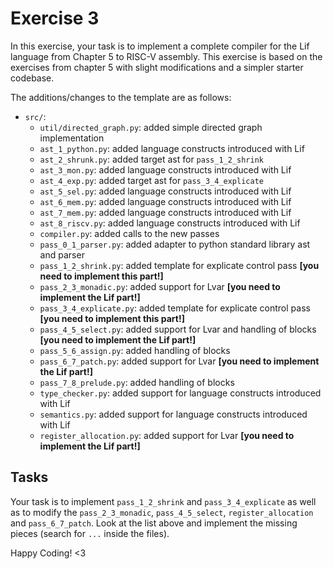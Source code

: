 # Exercise 3

In this exercise, your task is to implement a complete compiler for
the Lif language from Chapter 5 to RISC-V assembly. This exercise
is based on the exercises from chapter 5 with slight modifications and
a simpler starter codebase.

The additions/changes to the template are as follows:
    
- `src/`:   
    - `util/directed_graph.py`:  added simple directed graph implementation
    - `ast_1_python.py`: added language constructs introduced with Lif  
    - `ast_2_shrunk.py`: added target ast for `pass_1_2_shrink`
    - `ast_3_mon.py`: added language constructs introduced with Lif
    - `ast_4_exp.py`: added target ast for `pass_3_4_explicate`  
    - `ast_5_sel.py`: added language constructs introduced with Lif 
    - `ast_6_mem.py`: added language constructs introduced with Lif
    - `ast_7_mem.py`: added language constructs introduced with Lif
    - `ast_8_riscv.py`: added language constructs introduced with Lif
    - `compiler.py`: added calls to the new passes
    - `pass_0_1_parser.py`: added adapter to python standard library ast and parser
    - `pass_1_2_shrink.py`: added template for explicate control pass **[you need to implement this part!]**
    - `pass_2_3_monadic.py`: added support for Lvar **[you need to implement the Lif part!]**
    - `pass_3_4_explicate.py`: added template for explicate control pass **[you need to implement this part!]**
    - `pass_4_5_select.py`: added support for Lvar and handling of blocks **[you need to implement the Lif part!]**
    - `pass_5_6_assign.py`: added handling of blocks
    - `pass_6_7_patch.py`: added support for Lvar **[you need to implement the Lif part!]**
    - `pass_7_8_prelude.py`: added handling of blocks
    - `type_checker.py`: added support for language constructs introduced with Lif
    - `semantics.py`: added support for language constructs introduced with Lif
    - `register_allocation.py`: added support for Lvar **[you need to implement the Lif part!]**

## Tasks

Your task is to implement `pass_1_2_shrink` and `pass_3_4_explicate` as well as to modify the `pass_2_3_monadic`, `pass_4_5_select`, `register_allocation` and `pass_6_7_patch`. 
Look at the list above and implement the missing pieces (search for `...` inside the files).

Happy Coding! <3
